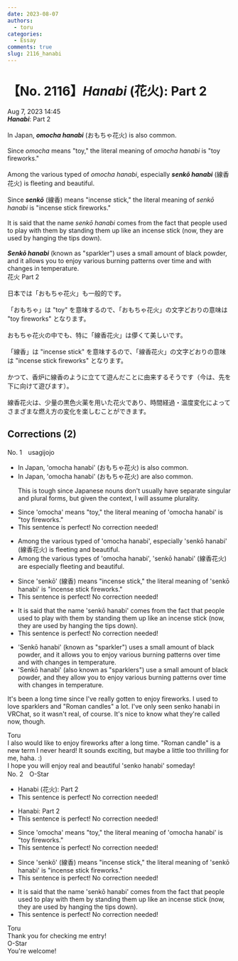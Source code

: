```yaml
---
date: 2023-08-07
authors:
  - toru
categories:
  - Essay
comments: true
slug: 2116_hanabi
---
```


# 【No. 2116】<strong><em>Hanabi</strong></em> (花火): Part 2
<div class="date">Aug 7, 2023 14:45</div>
<div id="post"><div id="body_show_ori">
<strong><em>Hanabi</strong></em>: Part 2<br/><br/>In Japan, <strong><em>omocha hanabi</em></strong> (おもちゃ花火) is also common.<br/><br/>Since <em>omocha</em> means "toy," the literal meaning of <em>omocha hanabi</em> is "toy fireworks."<br/><br/>Among the various typed of <em>omocha hanabi</em>, especially <strong><em>senkō hanabi</em></strong> (線香花火) is fleeting and beautiful.<br/><br/>Since <strong><em>senkō</em></strong> (線香) means "incense stick," the literal meaning of <em>senkō hanabi</em> is "incense stick fireworks."<br/><br/>It is said that the name <em>senkō hanabi</em> comes from the fact that people used to play with them by standing them up like an incense stick (now, they are used by hanging the tips down).<br/><br/><strong><em>Senkō hanabi</em></strong> (known as "sparkler") uses a small amount of black powder, and it allows you to enjoy various burning patterns over time and with changes in temperature.
</div></div>

<!-- more -->

<div id="post_ja"><div id="body_show_mo">
花火 Part 2<br/><br/>日本では「おもちゃ花火」も一般的です。<br/><br/>「おもちゃ」は "toy" を意味するので、「おもちゃ花火」の文字どおりの意味は "toy fireworks" となります。<br/><br/>おもちゃ花火の中でも、特に「線香花火」は儚くて美しいです。<br/><br/>「線香」は "incense stick" を意味するので、「線香花火」の文字どおりの意味は "incense stick fireworks" となります。<br/><br/>かつて、香炉に線香のように立てて遊んだことに由来するそうです（今は、先を下に向けて遊びます）。<br/><br/>線香花火は、少量の黒色火薬を用いた花火であり、時間経過・温度変化によってさまざまな燃え方の変化を楽しむことができます。
</div></div>

## Corrections (2)
<div id="block"><div class="first_name"> No. 1　<span class="just_name">usagijojo</span></div><div id="block2">
<ul class="correction_field">
<li class="incorrect">In Japan, 'omocha hanabi' (おもちゃ花火) is also common.</li>
<li class="corrected correct">
In Japan, 'omocha hanabi' (おもちゃ花火) <span class="f_blue">are</span> also common.
<p class="correction_comment">This is tough since Japanese nouns don't usually have separate singular and plural forms, but given the context, I will assume plurality.</p>
</li>
</ul>
<ul class="correction_field">
<li class="incorrect">Since 'omocha' means "toy," the literal meaning of 'omocha hanabi' is "toy fireworks."</li>
<li class="corrected perfect">This sentence is perfect! No correction needed!</li>
</ul>
<ul class="correction_field">
<li class="incorrect">Among the various typed of 'omocha hanabi', especially 'senkō hanabi' (線香花火) is fleeting and beautiful.</li>
<li class="corrected correct">
Among the various type<span class="f_blue">s</span> of 'omocha hanabi', 'senkō hanabi' (線香花火) <span class="f_blue">are</span> especially fleeting and beautiful.
</li>
</ul>
<ul class="correction_field">
<li class="incorrect">Since 'senkō' (線香) means "incense stick," the literal meaning of 'senkō hanabi' is "incense stick fireworks."</li>
<li class="corrected perfect">This sentence is perfect! No correction needed!</li>
</ul>
<ul class="correction_field">
<li class="incorrect">It is said that the name 'senkō hanabi' comes from the fact that people used to play with them by standing them up like an incense stick (now, they are used by hanging the tips down).</li>
<li class="corrected perfect">This sentence is perfect! No correction needed!</li>
</ul>
<ul class="correction_field">
<li class="incorrect">'Senkō hanabi' (known as "sparkler") uses a small amount of black powder, and it allows you to enjoy various burning patterns over time and with changes in temperature.</li>
<li class="corrected correct">
'Senkō hanabi' (<span class="f_blue">also</span> known as "sparkler<span class="f_blue">s</span>") use a small amount of black powder, and <span class="f_blue">they</span> allow you to enjoy various burning patterns over time with changes in temperature.
</li>
</ul>
<p class="comment_small">
 It's been a long time since I've really gotten to enjoy fireworks. I used to love sparklers and "Roman candles" a lot. I've only seen senko hanabi in VRChat, so it wasn't real, of course. It's nice to know what they're called now, though.
</p>

</div><div class="name"><span class="just_name">Toru</span><br>
I also would like to enjoy fireworks after a long time. "Roman candle" is a new term I never heard! It sounds exciting, but maybe a little too thrilling for me, haha. :)<br/>I hope you will enjoy real and beautiful 'senko hanabi' someday!
</div>
</div>
<div id="block"><div class="first_name"> No. 2　<span class="just_name">O-Star</span></div><div id="block2">
<ul class="correction_field">
<li class="incorrect">Hanabi (花火): Part 2</li>
<li class="corrected perfect">This sentence is perfect! No correction needed!</li>
</ul>
<ul class="correction_field">
<li class="incorrect">Hanabi: Part 2</li>
<li class="corrected perfect">This sentence is perfect! No correction needed!</li>
</ul>
<ul class="correction_field">
<li class="incorrect">Since 'omocha' means "toy," the literal meaning of 'omocha hanabi' is "toy fireworks."</li>
<li class="corrected perfect">This sentence is perfect! No correction needed!</li>
</ul>
<ul class="correction_field">
<li class="incorrect">Since 'senkō' (線香) means "incense stick," the literal meaning of 'senkō hanabi' is "incense stick fireworks."</li>
<li class="corrected perfect">This sentence is perfect! No correction needed!</li>
</ul>
<ul class="correction_field">
<li class="incorrect">It is said that the name 'senkō hanabi' comes from the fact that people used to play with them by standing them up like an incense stick (now, they are used by hanging the tips down).</li>
<li class="corrected perfect">This sentence is perfect! No correction needed!</li>
</ul>
</div><div class="name"><span class="just_name">Toru</span><br>
Thank you for checking me entry!
</div>
<div class="name"><span class="just_name">O-Star</span><br>
You're welcome!
</div>
</div>
